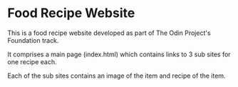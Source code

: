 # Food Recipe Website

This is a food recipe website developed as part of The Odin Project's Foundation track.

It comprises a main page (index.html) which contains links to 3 sub sites for one recipe each.

Each of the sub sites contains an image of the item and recipe of the item.
